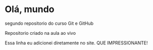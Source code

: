 # Olá, mundo
 segundo repositorio do curso Git e GitHub

Repositorio criado na aula ao vivo


Essa linha eu adicionei diretamente no site. QUE IMPRESSIONANTE!
